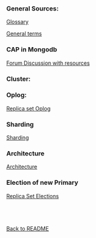 ### General Sources: 	
[Glossary](https://www.mongodb.com/docs/manual/reference/glossary/)

[General terms](https://www.techtarget.com/searchdatamanagement/definition/MongoDB)

### CAP in Mongodb
[Forum Discussion with resources](https://www.mongodb.com/community/forums/t/q-about-mongodbs-cap/150499/2)


### Cluster:
 [](https://www.mongodb.com/resources/products/fundamentals/clusters)
 [](	https://www.mongodb.com/resources/products/fundamentals/mongodb-cluster-setup)
### Oplog:
[Replica set Oplog](https://www.mongodb.com/docs/manual/core/replica-set-oplog/)
### Sharding
[Sharding](https://www.mongodb.com/docs/manual/sharding/)

### Architecture
[Architecture](https://www.geeksforgeeks.org/mongodb-architecture/)


### Election of new Primary
[Replica Set Elections](https://www.mongodb.com/docs/manual/core/replica-set-elections/)
<br/><br/><br/><br/><br/>
[Back to README](https://github.com/AnnaZhakhyan/Databases2/blob/main/README.md)
